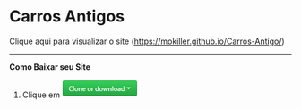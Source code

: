 # Carros Antigos
Clique aqui para visualizar o site (https://mokiller.github.io/Carros-Antigo/)

----


**Como Baixar seu Site**

1. Clique em ![screenshot](https://raw.githubusercontent.com/Mokiller/Carros-Antigo/master/image.png)
